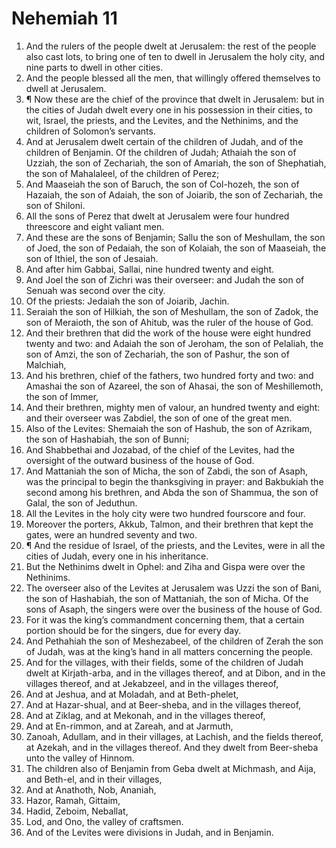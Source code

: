 ﻿# Nehemiah 11
1. And the rulers of the people dwelt at Jerusalem: the rest of the people also cast lots, to bring one of ten to dwell in Jerusalem the holy city, and nine parts to dwell in other cities. 
2. And the people blessed all the men, that willingly offered themselves to dwell at Jerusalem. 
3. ¶ Now these are the chief of the province that dwelt in Jerusalem: but in the cities of Judah dwelt every one in his possession in their cities, to wit, Israel, the priests, and the Levites, and the Nethinims, and the children of Solomon’s servants. 
4. And at Jerusalem dwelt certain of the children of Judah, and of the children of Benjamin. Of the children of Judah; Athaiah the son of Uzziah, the son of Zechariah, the son of Amariah, the son of Shephatiah, the son of Mahalaleel, of the children of Perez; 
5. And Maaseiah the son of Baruch, the son of Col-hozeh, the son of Hazaiah, the son of Adaiah, the son of Joiarib, the son of Zechariah, the son of Shiloni. 
6. All the sons of Perez that dwelt at Jerusalem were four hundred threescore and eight valiant men. 
7. And these are the sons of Benjamin; Sallu the son of Meshullam, the son of Joed, the son of Pedaiah, the son of Kolaiah, the son of Maaseiah, the son of Ithiel, the son of Jesaiah. 
8. And after him Gabbai, Sallai, nine hundred twenty and eight. 
9. And Joel the son of Zichri was their overseer: and Judah the son of Senuah was second over the city. 
10. Of the priests: Jedaiah the son of Joiarib, Jachin. 
11. Seraiah the son of Hilkiah, the son of Meshullam, the son of Zadok, the son of Meraioth, the son of Ahitub, was the ruler of the house of God. 
12. And their brethren that did the work of the house were eight hundred twenty and two: and Adaiah the son of Jeroham, the son of Pelaliah, the son of Amzi, the son of Zechariah, the son of Pashur, the son of Malchiah, 
13. And his brethren, chief of the fathers, two hundred forty and two: and Amashai the son of Azareel, the son of Ahasai, the son of Meshillemoth, the son of Immer, 
14. And their brethren, mighty men of valour, an hundred twenty and eight: and their overseer was Zabdiel, the son of one of the great men. 
15. Also of the Levites: Shemaiah the son of Hashub, the son of Azrikam, the son of Hashabiah, the son of Bunni; 
16. And Shabbethai and Jozabad, of the chief of the Levites, had the oversight of the outward business of the house of God. 
17. And Mattaniah the son of Micha, the son of Zabdi, the son of Asaph, was the principal to begin the thanksgiving in prayer: and Bakbukiah the second among his brethren, and Abda the son of Shammua, the son of Galal, the son of Jeduthun. 
18. All the Levites in the holy city were two hundred fourscore and four. 
19. Moreover the porters, Akkub, Talmon, and their brethren that kept the gates, were an hundred seventy and two. 
20. ¶ And the residue of Israel, of the priests, and the Levites, were in all the cities of Judah, every one in his inheritance. 
21. But the Nethinims dwelt in Ophel: and Ziha and Gispa were over the Nethinims. 
22. The overseer also of the Levites at Jerusalem was Uzzi the son of Bani, the son of Hashabiah, the son of Mattaniah, the son of Micha. Of the sons of Asaph, the singers were over the business of the house of God. 
23. For it was the king’s commandment concerning them, that a certain portion should be for the singers, due for every day. 
24. And Pethahiah the son of Meshezabeel, of the children of Zerah the son of Judah, was at the king’s hand in all matters concerning the people. 
25. And for the villages, with their fields, some of the children of Judah dwelt at Kirjath-arba, and in the villages thereof, and at Dibon, and in the villages thereof, and at Jekabzeel, and in the villages thereof, 
26. And at Jeshua, and at Moladah, and at Beth-phelet, 
27. And at Hazar-shual, and at Beer-sheba, and in the villages thereof, 
28. And at Ziklag, and at Mekonah, and in the villages thereof, 
29. And at En-rimmon, and at Zareah, and at Jarmuth, 
30. Zanoah, Adullam, and in their villages, at Lachish, and the fields thereof, at Azekah, and in the villages thereof. And they dwelt from Beer-sheba unto the valley of Hinnom. 
31. The children also of Benjamin from Geba dwelt at Michmash, and Aija, and Beth-el, and in their villages, 
32. And at Anathoth, Nob, Ananiah, 
33. Hazor, Ramah, Gittaim, 
34. Hadid, Zeboim, Neballat, 
35. Lod, and Ono, the valley of craftsmen. 
36. And of the Levites were divisions in Judah, and in Benjamin. 
